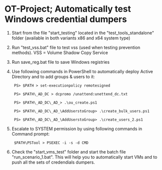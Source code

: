 # OT-Project; Automatically test Windows credential dumpers

1. Start from the file "start_testing" located in the "test_tools_standalone" folder (available in both variants x86 and x64 system type)
2. Run "test_vss.bat" file to test vss (used when testing prevention methods). VSS = Volume Shadow Copy Service
3. Run save_reg.bat file to save Windows registries
4. Use following commands in PowerShell to automatically deploy Active Directory and to add groups & users to it:

        PS> $PATH > set-executionpolicy remotesigned

        PS> $PATH\_AD_DC > dcpromo /unattend:unettend_dc.txt

        PS> $PATH\_AD_DC\_AD_> .\ou_create.ps1

        PS> $PATH\_AD_DC\_AD_\AddUserstoGroup> .\create_bulk_users.ps1

        PS> $PATH\_AD_DC\_AD_\AddUserstoGroup> .\create_users_2.ps1


5. Escalate to SYSTEM permission by using following commands in Command prompt:

        $PATH\PSTool > PSEXEC -i -s -d CMD        

6. Check the "start_vms_test" folder and start the batch file "run_scenario_1.bat". This will help you to automatically start VMs and to push all the sets of credendials dumpers.
